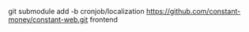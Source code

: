 git submodule add -b cronjob/localization https://github.com/constant-money/constant-web.git frontend